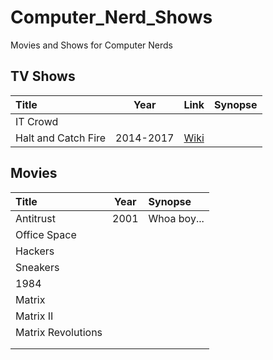 # Computer_Nerd_Shows
Movies and Shows for Computer Nerds


## TV Shows
| Title | Year | Link | Synopse |
|:----------------------|:------:|:----------|:------------|
| IT Crowd | | | |
| Halt and Catch Fire | 2014-2017 | [Wiki](https://en.wikipedia.org/wiki/Halt_and_Catch_Fire_(TV_series)) | | 

## Movies

| Title | Year | Synopse |
|:----------------------|:------:|:--------------------|
| Antitrust             | 2001   | Whoa boy...         |
| Office Space | | |
| Hackers | | |
| Sneakers | | |
| 1984 | | |
| Matrix | | |
| Matrix II | | |
| Matrix Revolutions  | | |
| | | |
| | | |

